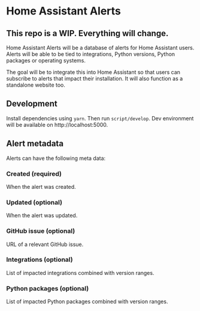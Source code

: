 # Home Assistant Alerts

## This repo is a WIP. Everything will change.

Home Assistant Alerts will be a database of alerts for Home Assistant users. Alerts will be able to be tied to integrations, Python versions, Python packages or operating systems.

The goal will be to integrate this into Home Assistant so that users can subscribe to alerts that impact their installation. It will also function as a standalone website too.

## Development

Install dependencies using `yarn`. Then run `script/develop`. Dev environment will be available on http://localhost:5000.

## Alert metadata

Alerts can have the following meta data:

### Created (required)

When the alert was created.

### Updated (optional)

When the alert was updated.

### GitHub issue (optional)

URL of a relevant GitHub issue.

### Integrations (optional)

List of impacted integrations combined with version ranges.

### Python packages (optional)

List of impacted Python packages combined with version ranges.
